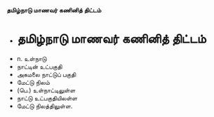 **தமிழ்நாடு மாணவர் கணினித் திட்டம்**
- # தமிழ்நாடு மாணவர் கணினித் திட்டம்
- n. உள்நாடு
- நாட்டின் உட்பகுதி
- அகமலை நாட்டுப்  பகுதி
- மேட்டு நிலம்
- (பெ.)   உள்நாட்டிலுள்ள
- நாட்டு  உட்பகுதியிலள்ள
- மேட்டு நிலத்திலுள்ள.

